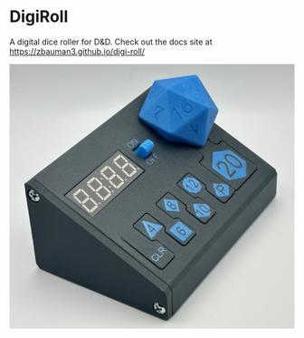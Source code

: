 # DigiRoll

A digital dice roller for D&D. Check out the docs site at https://zbauman3.github.io/digi-roll/

<img src="./docs/assets/media/assembled/front-side.jpeg" />